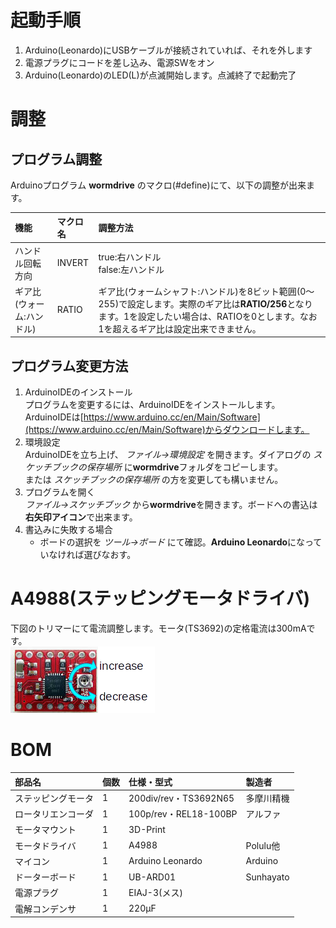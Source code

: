 # 起動手順  
1. Arduino(Leonardo)にUSBケーブルが接続されていれば、それを外します
2. 電源プラグにコードを差し込み、電源SWをオン
3. Arduino(Leonardo)のLED(L)が点滅開始します。点滅終了で起動完了

# 調整  
## プログラム調整
Arduinoプログラム **wormdrive** のマクロ(#define)にて、以下の調整が出来ます。

|機能|マクロ名|調整方法|
|:----|:----|:----|
|ハンドル回転方向|INVERT|true:右ハンドル<br>false:左ハンドル|
|ギア比(ウォーム:ハンドル)|RATIO|ギア比(ウォームシャフト:ハンドル)を8ビット範囲(0〜255)で設定します。実際のギア比は**RATIO/256**となります。1を設定したい場合は、RATIOを0とします。なお1を超えるギア比は設定出来できません。|

## プログラム変更方法
1. ArduinoIDEのインストール  
プログラムを変更するには、ArduinoIDEをインストールします。ArduinoIDEは[https://www.arduino.cc/en/Main/Software](https://www.arduino.cc/en/Main/Software)からダウンロードします。
2. 環境設定  
ArduinoIDEを立ち上げ、 *ファイル&rarr;環境設定* を開きます。ダイアログの *スケッチブックの保存場所* に**wormdrive**フォルダをコピーします。  
または *スケッチブックの保存場所* の方を変更しても構いません。
3. プログラムを開く  
*ファイル&rarr;スケッチブック* から**wormdrive**を開きます。ボードへの書込は**右矢印アイコン**で出来ます。
4. 書込みに失敗する場合  
    - ボードの選択を *ツール&rarr;ボード* にて確認。**Arduino Leonardo**になっていなければ選びなおす。

# A4988(ステッピングモータドライバ)  
下図のトリマーにて電流調整します。モータ(TS3692)の定格電流は300mAです。  
![A4988](A4988.png)

# BOM

|部品名|個数|仕様・型式|製造者|
|:----|:----|:----|:----|
|ステッピングモータ|1|200div/rev・TS3692N65|多摩川精機|
|ロータリエンコーダ|1|100p/rev・REL18-100BP|アルファ|
|モータマウント|1|3D-Print||
|モータドライバ|1|A4988|Polulu他|
|マイコン|1|Arduino Leonardo|Arduino|
|ドーターボード|1|UB-ARD01|Sunhayato|
|電源プラグ|1|EIAJ-3(メス)||
|電解コンデンサ|1|220&micro;F||
